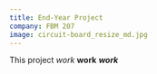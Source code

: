 ```yaml
---
title: End-Year Project
company: FBM 207
image: circuit-board_resize_md.jpg
---
```

This project *work* **work** ***work***

